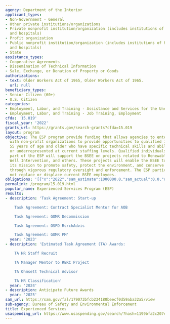 ```yaml
---
agency: Department of the Interior
applicant_types:
- Non-Government - General
- Other private institutions/organizations
- Private nonprofit institution/organization (includes institutions of higher education
  and hospitals)
- Profit organization
- Public nonprofit institution/organization (includes institutions of higher education
  and hospitals)
- State
assistance_types:
- Cooperative Agreements
- Dissemination of Technical Information
- Sale, Exchange, or Donation of Property or Goods
authorizations:
- text: Older Workers Act of 1965, Older Workers Act of 1965.
  url: null
beneficiary_types:
- Senior Citizen (60+)
- U.S. Citizen
categories:
- Employment, Labor, and Training - Assistance and Services for the Unemployed
- Employment, Labor, and Training - Job Training, Employment
cfda: '15.019'
fiscal_year: '2022'
grants_url: https://grants.gov/search-grants?cfda=15.019
layout: program
objective: The ESP program provide funding that allows agencies to enter into agreements
  with non-profit organizations to provide opportunities to qualified individuals
  55 years of age and older who have specific technical skills and abilities not available
  or underrepresented at current staffing levels. Qualified individuals who are a
  part of the ESP will support the BSEE on projects related to Renewable Energy, Decommissioning,
  Well Intervention, and others. These projects will enable the BSEE to carry out
  its mission to promote safety, protect the environment, and conserve resources offshore
  through vigorous regulatory oversight and enforcement. The ESP participants will
  not replace or displace current BSEE employees.
obligations: '[{"x":"2022","sam_estimate":1000000.0,"sam_actual":0.0,"usa_spending_actual":0.0},{"x":"2023","sam_estimate":0.0,"sam_actual":921157.0,"usa_spending_actual":921157.23},{"x":"2024","sam_estimate":1000000.0,"sam_actual":0.0,"usa_spending_actual":843058.0}]'
permalink: /program/15.019.html
popular_name: Experienced Services Program (ESP)
results:
- description: 'Task Agreement: Start-up

    Task Agreement: Contract Specialist Mentor for AOB

    Task Agreement: GOMR Decommission

    Task Agreement: OSPD RsrchAdvis

    Task Agreement: GOMR PM'
  year: '2023'
- description: 'Estimated Task Agreement (TA) Awards:

    TA HR Staff Recruit

    TA Manager Mentor to RERC Project

    TA Ohmsett Technical Advisor

    TA HR Classification'
  year: '2024'
- description: Anticipate Future Awards
  year: '2025'
sam_url: https://sam.gov/fal/179073bfcb234180beecf0d59aba32a5/view
sub-agency: Bureau of Safety and Environmental Enforcement
title: Experienced Services
usaspending_url: https://www.usaspending.gov/search/?hash=1199bfa2c207e6b2417a110c3985b35d
---
```

